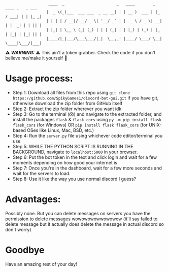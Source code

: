 ```
                   ____  _                       _   ____        _      ____ _   _ ___ 
                  |  _ \(_)___  ___ ___  _ __ __| | | __ )  ___ | |_   / ___| | | |_ _|
                  | | | | / __|/ __/ _ \| '__/ _` | |  _ \ / _ \| __| | |  _| | | || | 
                  | |_| | \__ \ (_| (_) | | | (_| | | |_) | (_) | |_  | |_| | |_| || |
                  |____/|_|___/\___\___/|_|  \__,_| |____/ \___/ \__|  \____|\___/|___|
```


⚠️ ***WARNING:*** ⚠️ This ain't a token grabber. Check the code if you don't believe me/make it yourself 🤷


# Usage process:
- Step 1: Download all files from this repo using `git clone https://github.com/SpikyGames1/discord-bot-gui.git` if you have git, otherwise download the zip folder from GitHub itself
- Step 2: Extract the zip folder wherever you want idk
- Step 3: Go to the terminal (😱) and navigate to the extracted folder, and install the packages `flask` & `flask_cors` using `py -m pip install flask flask_cors` (for Windows) OR `pip install flask flask_cors` (for UNIX-based OSes like Linux, Mac, BSD, etc.)
- Step 4: Run the `server.py` file using whichever code editor/terminal you use
- Step 5: WHILE THE PYTHON SCRIPT IS RUNNING IN THE BACKGROUND, navigate to `localhost:5000` in your browser.
- Step 6: Put the bot token in the text and click login and wait for a few moments depending on how good your internet is
- Step 7: Once you're in the dashboard, wait for a few more seconds and wait for the servers to load.
- Step 8: Use it like the way you use normal discord I guess?


# Advantages:
Possibly none. But you can delete messages on servers you have the permission to delete messages wowowowowwowowow (it'll say failed to delete message but it actually does delete the message in actual discord so don't worry)


# Goodbye
Have an amazing rest of your day!
